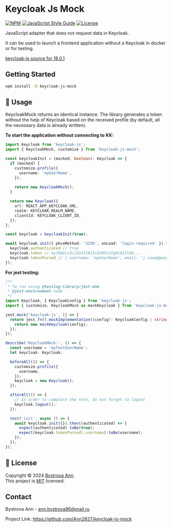 # Keycloak Js Mock

[![NPM](https://img.shields.io/npm/v/keycloak-js-mock.svg)](https://www.npmjs.com/package/keycloak-js-mock)
[![JavaScript Style Guide](https://img.shields.io/badge/code_style-standard-brightgreen.svg)](https://standardjs.com)
[![License](https://img.shields.io/:license-mit-blue.svg)](http://doge.mit-license.org)

JavaScript adapter that does not request data in Keycloak.

It can be used to launch a frontend application without a Keycloak in docker or for testing.

[keycloak-js source for 18.0.1](https://github.com/keycloak/keycloak/tree/18.0.1/adapters/oidc/js)

## Getting Started

```sh
npm install -D keycloak-js-mock
```

## 🚀 Usage

KeycloakMock returns an identical instance.
The library generates a token without the help of Keycloak based on the received profile (by default, all the necessary data is already written).

**To start the application without connecting to KK:**
```ts
import Keycloak from 'keycloak-js';
import { KeycloakMock, customize } from 'keycloak-js-mock';

const keycloakInit = (mocked: boolean): Keycloak => {
  if (mocked) {
    customize.profile({
      username: 'myUserName',
    });
    
    return new KeycloakMock();
  }

  return new Keycloak({
    url: REACT_APP_KEYCLOAK_URL,
    realm: KEYCLOAK_REALM_NAME,
    clientId: KEYCLOAK_CLIENT_ID,
  });
};

const keycloak = keycloakInit(true);

await keycloak.init({ pkceMethod: 'S256', onLoad: 'login-required' }).then(() => {
  keycloak.authenticated // true
  keycloak.token // eyJhbGciOiJSUzI1NiIsInR5cCIgOiAiSldU...
  keycloak.tokenParsed // { username: 'myUserName', email: 'j.snow@google.com', ... }
});

```

**For jest testing:**
```ts
/**
 * To run using @testing-library/jest-dom
 * @jest-environment node
 */
import Keycloak, { KeycloakConfig } from 'keycloak-js';
import { customize, KeycloakMock as mockKeycloak } from 'keycloak-js-mock';

jest.mock('keycloak-js', () => {
  return jest.fn().mockImplementation((config?: KeycloakConfig | string) => {
    return new mockKeycloak(config);
  });
});

describe('KeycloakMock:', () => {
  const username = 'myTestUserName';
  let keycloak: Keycloak;

  beforeAll(() => {
    customize.profile({
      username,
    });
    keycloak = new Keycloak();
  });

  afterAll(() => {
    // In order to complete the test, do not forget to logout
    keycloak.logout();
  });

  test('init', async () => {
    await keycloak.init({}).then((authenticated) => {
      expect(authenticated).toBe(true);
      expect(keycloak.tokenParsed!.username).toBe(username);
    });
  });
});

```

## 📝 License

Copyright © 2024 [Bystrova Ann](https://github.com/Ann2827).<br />
This project is [MIT](https://github.com/Ann2827/keycloak-js-mock/blob/main/LICENSE) licensed.

## Contact <a name = "contact"></a>

Bystrova Ann - ann.bystrova96@mail.ru

Project Link: https://github.com/Ann2827/keycloak-js-mock
